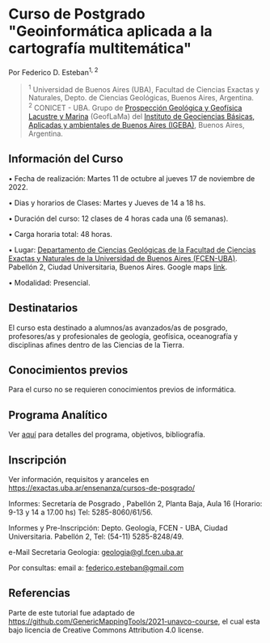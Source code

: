 # Curso de Postgrado "Geoinformática aplicada a la cartografía multitemática"

Por Federico D. Esteban<sup>1, 2</sup>
> <sup>1</sup> Universidad de Buenos Aires (UBA), Facultad de Ciencias Exactas y Naturales, Depto. de Ciencias Geológicas, Buenos Aires, Argentina.
> <br>
> <sup>2</sup> CONICET - UBA. Grupo de [Prospección Geológica y Geofísica Lacustre y Marina](https://www.geoflama.ar/) (GeofLaMa) del  [Instituto de Geociencias Básicas, Aplicadas y ambientales de Buenos Aires (IGEBA)](http://igeba.gl.fcen.uba.ar/), Buenos Aires, Argentina.


## Información del Curso

• Fecha de realización: Martes 11 de octubre al jueves 17 de noviembre de 2022.

• Dias y horarios de Clases: Martes y Jueves de 14 a 18 hs.

• Duración del curso: 12 clases de 4 horas cada una (6 semanas).

• Carga horaria total: 48 horas.

• Lugar: [Departamento de Ciencias Geológicas de la Facultad de Ciencias Exactas y Naturales de la Universidad de Buenos Aires (FCEN-UBA)](http://www.gl.fcen.uba.ar/). Pabellón 2, Ciudad Universitaria, Buenos Aires. Google maps [link](https://goo.gl/maps/hWZKoahv8Bz7nfDu9).

• Modalidad: Presencial.

## Destinatarios
El curso esta destinado a alumnos/as avanzados/as de posgrado, profesores/as y profesionales de geología, geofísica, oceanografía y disciplinas afines dentro de las Ciencias de la Tierra.


## Conocimientos previos
Para el curso no se requieren conocimientos previos de informática.


## Programa Analítico

Ver [aquí](https://github.com/Esteban82/FCEN-2022/blob/main/Programa.md) para detalles del programa, objetivos, bibliografía.

## Inscripción

Ver información, requisitos y aranceles en https://exactas.uba.ar/ensenanza/cursos-de-posgrado/

Informes: Secretaría de Posgrado , Pabellón 2, Planta Baja, Aula 16 (Horario: 9-13 y 14 a 17.00 hs) Tel: 5285-8060/61/56.

Informes y Pre-Inscripción: Depto. Geología, FCEN - UBA, Ciudad Universitaria. Pabellón 2, Tel: (54-11) 5285-8248/49.

e-Mail Secretaria Geologia: <geologia@gl.fcen.uba.ar>

Por consultas: email a: federico.esteban@gmail.com

## Referencias

Parte de este tutorial fue adaptado de https://github.com/GenericMappingTools/2021-unavco-course, el cual esta bajo licencia de Creative Commons Attribution 4.0 license.
